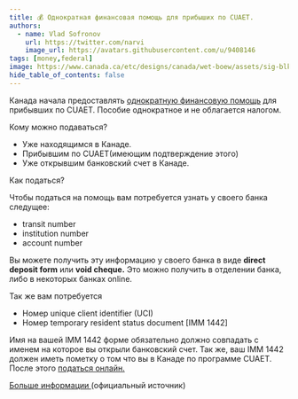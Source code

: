 ```yaml
---
title: 💰 Однократная финансовая помощь для прибыших по CUAET.
authors:
  - name: Vlad Sofronov
    url: https://twitter.com/narvi
    image_url: https://avatars.githubusercontent.com/u/9408146
tags: [money,federal]
image: https://www.canada.ca/etc/designs/canada/wet-boew/assets/sig-blk-en.svg
hide_table_of_contents: false
---
```


Канада начала предоставлять [однократную финансовую помощь](https://www.canada.ca/en/immigration-refugees-citizenship/services/immigrate-canada/ukraine-measures/settlement/get-financial-assistance.html) для прибывших по CUAET. Пособие однократное и не облагается налогом. 

Кому можно подаваться?  

- Уже находящимся в Канаде.
- Прибывшим по CUAET(имеющим подтверждение этого)
- Уже открывшим банковский счет в Канаде.

Как податься?  

Чтобы податься на помощь вам потребуется узнать у своего банка следущее:

- transit number
- institution number
- account number

Вы можете получить эту информацию у своего банка в виде **direct deposit form** или **void cheque.** Это можно получить в отделении банка, либо в некоторых банках  online.

Так же вам потребуется
- Номер unique client identifier (UCI)
- Номер temporary resident status document [IMM 1442]

Имя на вашей IMM 1442 форме обязательно должно совпадать с именем на которое вы открыли банковский счет. Так же, ваш IMM 1442 должен иметь пометку о том что вы в Канаде по программе CUAET. После этого [податься онлайн.](https://srv217.services.gc.ca/ihst4/Questionnaire.aspx?sid=7c5d8cd8-ef9e-4f91-ab07-112bbce770bb&lc=eng&GocTemplateCulture=en-CA&iffsappid=cats&iffssid=8cc3d4ba-8fdb-4907-b14a-b5782a3a3d3c)

[Больше информации ](https://www.canada.ca/en/immigration-refugees-citizenship/services/immigrate-canada/ukraine-measures/settlement/get-financial-assistance.html) (официальный источник)



